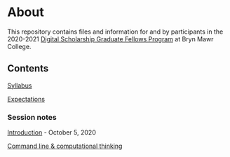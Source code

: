 # About

This repository contains files and information for and by participants in the 2020-2021 [Digital Scholarship Graduate Fellows Program](digitalscholarship.blogs.brynmawr.edu/grads) at Bryn Mawr College.

## Contents

[Syllabus](/syllabus.md)

[Expectations](/expectations.md)

### Session notes

[Introduction](sessions/01-intro.md) - October 5, 2020

[Command line & computational thinking](sessions/01-intro.md) 
